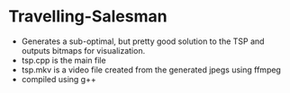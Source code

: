 # Travelling-Salesman
* Generates a sub-optimal, but pretty good solution to the TSP and outputs bitmaps for visualization.
* tsp.cpp is the main file
* tsp.mkv is a video file created from the generated jpegs using ffmpeg
* compiled using g++

